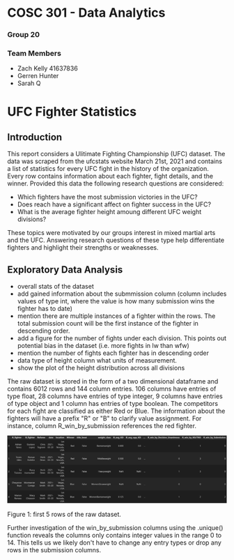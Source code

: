 # COSC 301 - Data Analytics
### Group 20
### Team Members
- Zach Kelly 41637836
- Gerren Hunter
- Sarah Q
# UFC Fighter Statistics

## Introduction

This report considers a Ulitimate Fighting Championship (UFC) dataset. The data was scraped from the ufcstats website March 21st, 2021 and contains a list of statistics for every UFC fight in the history of the organization. Every row contains information about each fighter, fight details, and the winner. Provided this data the following research questions are considered:

- Which fighters have the most submission victories in the UFC?
- Does reach have a significant affect on fighter success in the UFC?
- What is the average fighter height amoung different UFC weight divisions?

These topics were motivated by our groups interest in mixed martial arts and the UFC. Answering research questions of these type help differentiate fighters and highlight their strengths or weaknesses.

## Exploratory Data Analysis

- overall stats of the dataset
- add gained information about the submmission column (column includes values of type int, where the value is how many submission wins the fighter has to date)
- mention there are multiple instances of a fighter within the rows. The total submission count will be the first instance of the fighter in descending order.
- add a figure for the number of fights under each division. This points out potential bias in the dataset (i.e. more fights in lw than wfw)
- mention the number of fights each fighter has in descending order
- data type of height column what units of measurement. 
- show the plot of the height distribution across all divisions


The raw dataset is stored in the form of a two dimensional dataframe and contains 6012 rows and 144 column entries. 106 columns have entries of type float, 28 columns have entries of type integer, 9 columns have entries of type object and 1 column has entries of type boolean. The competitors for each fight are classified as either Red or Blue. The information about the fighters will have a prefix "R" or "B" to clarify value assignment. For instance, column R_win_by_submission references the red fighter.

<img src ="images/raw_data_head.png" width="1000px">

Figure 1: first 5 rows of the raw dataset.

Further investigation of the win_by_submission columns using the .unique() function reveals the columns only contains integer values in the range 0 to 14. This tells us we likely don't have to change any entry types or drop any rows in the submission columns.


